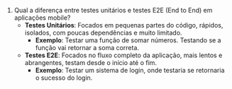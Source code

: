 1. Qual a diferença entre testes unitários e testes E2E (End to End) em aplicações mobile?
   - **Testes Unitários**: Focados em pequenas partes do código, rápidos, isolados, com poucas dependências e muito limitado.
     - **Exemplo**: Testar uma função de somar números. Testando se a função vai retornar a soma correta.
   - **Testes E2E**: Focados no fluxo completo da aplicação, mais lentos e abrangentes, testam desde o início até o fim.
     - **Exemplo**: Testar um sistema de login, onde testaria se retornaria o sucesso do login.